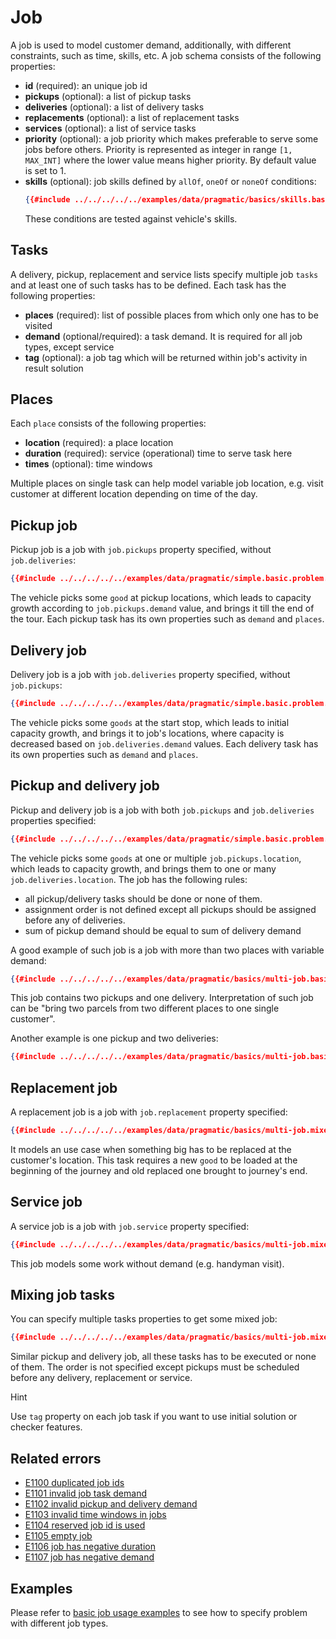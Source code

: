 # Job

A job is used to model customer demand, additionally, with different constraints, such as time, skills, etc. A job schema
consists of the following properties:

- **id** (required): an unique job id
- **pickups** (optional): a list of pickup tasks
- **deliveries** (optional): a list of delivery tasks
- **replacements** (optional): a list of replacement tasks
- **services** (optional): a list of service tasks
- **priority** (optional): a job priority which makes preferable to serve some jobs before others. Priority is
represented as integer in range `[1, MAX_INT]` where the lower value means higher priority. By default value is set to 1.
- **skills** (optional): job skills defined by `allOf`, `oneOf` or `noneOf` conditions:
    ```json
    {{#include ../../../../../examples/data/pragmatic/basics/skills.basic.problem.json:22:26}}
    ```
    These conditions are tested against vehicle's skills.

## Tasks

A delivery, pickup, replacement and service lists specify multiple job `tasks` and at least one of such tasks has to be
defined. Each task has the following properties:

- **places** (required): list of possible places from which only one has to be visited
- **demand** (optional/required): a task demand. It is required for all job types, except service
- **tag** (optional): a job tag which will be returned within job's activity in result solution

## Places

Each `place` consists of the following properties:

- **location** (required): a place location
- **duration** (required): service (operational) time to serve task here
- **times** (optional): time windows

Multiple places on single task can help model variable job location, e.g. visit customer at different location
depending on time of the day.


## Pickup job

Pickup job is a job with `job.pickups` property specified,   without `job.deliveries`:

```json
{{#include ../../../../../examples/data/pragmatic/simple.basic.problem.json:33:57}}
```

The vehicle picks some `good` at pickup locations, which leads to capacity growth according to `job.pickups.demand` value,
and brings it till the end of the tour. Each pickup task has its own properties such as `demand` and `places`.


## Delivery job

Delivery job is a job with `job.deliveries` property specified, without `job.pickups`:

```json
{{#include ../../../../../examples/data/pragmatic/simple.basic.problem.json:4:32}}
```

The vehicle picks some `goods` at the start stop, which leads to initial capacity growth, and brings it to job's locations,
where capacity is decreased based on `job.deliveries.demand` values. Each delivery task has its own properties such as
`demand` and `places`.


## Pickup and delivery job

Pickup and delivery job is a job with both `job.pickups` and `job.deliveries` properties specified:

```json
{{#include ../../../../../examples/data/pragmatic/simple.basic.problem.json:58:94}}
```

The vehicle picks some `goods` at one or multiple `job.pickups.location`, which leads to capacity growth, and brings
them to one or many `job.deliveries.location`. The job has the following rules:

- all pickup/delivery tasks should be done or none of them.
- assignment order is not defined except all pickups should be assigned before any of deliveries.
- sum of pickup demand should be equal to sum of delivery demand

A good example of such job is a job with more than two places with variable demand:

```json
{{#include ../../../../../examples/data/pragmatic/basics/multi-job.basic.problem.json:4:55}}
```

This job contains two pickups and one delivery. Interpretation of such job can be "bring two parcels from two different
places to one single customer".

Another example is one pickup and two deliveries:

```json
{{#include ../../../../../examples/data/pragmatic/basics/multi-job.basic.problem.json:56:109}}
```


## Replacement job

A replacement job is a job with `job.replacement` property specified:

```json
{{#include ../../../../../examples/data/pragmatic/basics/multi-job.mixed.problem.json:4:28}}
```

It models an use case when something big has to be replaced at the customer's location. This task requires a new `good`
to be loaded at the beginning of the journey and old replaced one brought to journey's end.


## Service job

A service job is a job with `job.service` property specified:

```json
{{#include ../../../../../examples/data/pragmatic/basics/multi-job.mixed.problem.json:29:54}}
```

This job models some work without demand (e.g. handyman visit).


## Mixing job tasks

You can specify multiple tasks properties to get some mixed job:

```json
{{#include ../../../../../examples/data/pragmatic/basics/multi-job.mixed.problem.json:55:121}}
```

Similar pickup and delivery job, all these tasks has to be executed or none of them. The order is not specified except
pickups must be scheduled before any delivery, replacement or service.


Hint

Use `tag` property on each job task if you want to use initial solution or checker features.

## Related errors

* [E1100 duplicated job ids](../errors/index.md#e1100)
* [E1101 invalid job task demand](../errors/index.md#e1101)
* [E1102 invalid pickup and delivery demand](../errors/index.md#e1102)
* [E1103 invalid time windows in jobs](../errors/index.md#e1103)
* [E1104 reserved job id is used](../errors/index.md#e1104)
* [E1105 empty job](../errors/index.md#e1105)
* [E1106 job has negative duration](../errors/index.md#e1106)
* [E1107 job has negative demand](../errors/index.md#e1107)


## Examples

Please refer to [basic job usage examples](../../../examples/pragmatic/basics/job-types.md) to see how to specify problem with
different job types.
